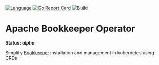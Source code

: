[![Language](https://img.shields.io/badge/Language-Go-blue)](https://golang.org/)
[![Go Report Card](https://goreportcard.com/badge/github.com/monimesl/bookkeeper-operator)](https://goreportcard.com/report/github.com/monimesl/bookkeeper-operator)
![Build](https://github.com/monimesl/bookkeeper-operator/workflows/Build/badge.svg)

# Apache Bookkeeper Operator

**Status: *alpha***

Simplify [Bookkeeper](https://bookkeeper.apache.org/) installation and management in kubernetes using CRDs